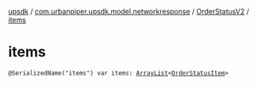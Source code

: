[upsdk](../../index.md) / [com.urbanpiper.upsdk.model.networkresponse](../index.md) / [OrderStatusV2](index.md) / [items](./items.md)

# items

`@SerializedName("items") var items: `[`ArrayList`](https://developer.android.com/reference/java/util/ArrayList.html)`<`[`OrderStatusItem`](../-order-status-item/index.md)`>`